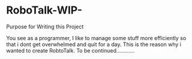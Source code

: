 # RoboTalk-WIP-


Purpose for Writing this Project 


You see as a programmer, I  like to manage some stuff more efficiently so that i dont get overwhelmed and quit for a day. This is the reason why i wanted to create RobtoTalk. 
To be continued............



